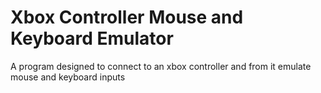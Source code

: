# Xbox Controller Mouse and Keyboard Emulator
A program designed to connect to an xbox controller and from it emulate mouse and keyboard inputs
